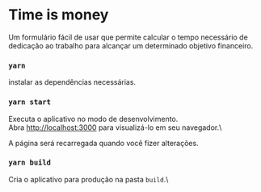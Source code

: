 # Time is money


Um formulário fácil de usar que permite calcular o tempo necessário de dedicação ao trabalho para alcançar um determinado objetivo financeiro.

### `yarn`
instalar as dependências necessárias.

### `yarn start`

Executa o aplicativo no modo de desenvolvimento.\
Abra [http://localhost:3000](http://localhost:3000) para visualizá-lo em seu navegador.\

A página será recarregada quando você fizer alterações.


### `yarn build`

Cria o aplicativo para produção na pasta `build`.\

